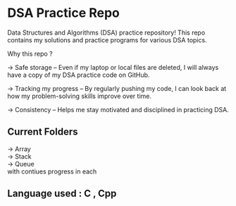 # DSA Practice Repo

Data Structures and Algorithms (DSA) practice repository! 
This repo contains my solutions and practice programs for various DSA topics.


Why this repo ?

-> Safe storage – Even if my laptop or local files are deleted, I will always have a copy of my DSA practice code on GitHub.

-> Tracking my progress – By regularly pushing my code, I can look back at how my problem-solving skills improve over time.

-> Consistency – Helps me stay motivated and disciplined in practicing DSA.


## Current Folders 
-> Array<br>
-> Stack<br>
-> Queue<br>
with contiues progress in each 

## Language used : C , Cpp
